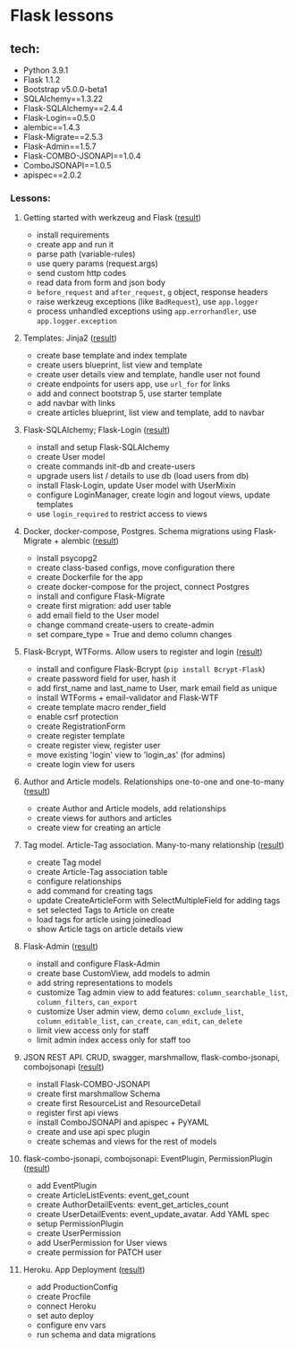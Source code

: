 # Flask lessons

## tech:
- Python 3.9.1
- Flask 1.1.2
- Bootstrap v5.0.0-beta1
- SQLAlchemy==1.3.22
- Flask-SQLAlchemy==2.4.4
- Flask-Login==0.5.0
- alembic==1.4.3
- Flask-Migrate==2.5.3
- Flask-Admin==1.5.7
- Flask-COMBO-JSONAPI==1.0.4
- ComboJSONAPI==1.0.5
- apispec==2.0.2


### Lessons:
1. Getting started with werkzeug and Flask ([result](https://github.com/mahenzon/flask-lessons/tree/lesson-1))
    - install requirements
    - create app and run it
    - parse path (variable-rules)
    - use query params (request.args)
    - send custom http codes
    - read data from form and json body
    - `before_request` and `after_request`, `g` object, response headers
    - raise werkzeug exceptions (like `BadRequest`), use `app.logger`
    - process unhandled exceptions using `app.errorhandler`, use `app.logger.exception`

2. Templates: Jinja2 ([result](https://github.com/mahenzon/flask-lessons/tree/lesson-2))
    - create base template and index template
    - create users blueprint, list view and template
    - create user details view and template, handle user not found
    - create endpoints for users app, use `url_for` for links
    - add and connect bootstrap 5, use starter template
    - add navbar with links
    - create articles blueprint, list view and template, add to navbar

3. Flask-SQLAlchemy; Flask-Login ([result](https://github.com/mahenzon/flask-lessons/tree/lesson-3))
    - install and setup Flask-SQLAlchemy
    - create User model
    - create commands init-db and create-users
    - upgrade users list / details to use db (load users from db)
    - install Flask-Login, update User model with UserMixin
    - configure LoginManager, create login and logout views, update templates
    - use `login_required` to restrict access to views

4. Docker, docker-compose, Postgres. Schema migrations using Flask-Migrate + alembic ([result](https://github.com/mahenzon/flask-lessons/tree/lesson-4))
    - install psycopg2
    - create class-based configs, move configuration there
    - create Dockerfile for the app
    - create docker-compose for the project, connect Postgres
    - install and configure Flask-Migrate
    - create first migration: add user table
    - add email field to the User model
    - change command create-users to create-admin
    - set compare_type = True and demo column changes

5. Flask-Bcrypt, WTForms. Allow users to register and login ([result](https://github.com/mahenzon/flask-lessons/tree/lesson-5))
    - install and configure Flask-Bcrypt (`pip install Bcrypt-Flask`)
    - create password field for user, hash it
    - add first_name and last_name to User, mark email field as unique
    - install WTForms + email-validator and Flask-WTF
    - create template macro render_field
    - enable csrf protection
    - create RegistrationForm
    - create register template
    - create register view, register user
    - move existing 'login' view to 'login_as' (for admins)
    - create login view for users

6. Author and Article models. Relationships one-to-one and one-to-many ([result](https://github.com/mahenzon/flask-lessons/tree/lesson-6))
    - create Author and Article models, add relationships
    - create views for authors and articles
    - create view for creating an article

7. Tag model. Article-Tag association. Many-to-many relationship ([result](https://github.com/mahenzon/flask-lessons/tree/lesson-7))
    - create Tag model
    - create Article-Tag association table
    - configure relationships
    - add command for creating tags
    - update CreateArticleForm with SelectMultipleField for adding tags
    - set selected Tags to Article on create 
    - load tags for article using joinedload
    - show Article tags on article details view

8. Flask-Admin ([result](https://github.com/mahenzon/flask-lessons/tree/lesson-8))
    - install and configure Flask-Admin
    - create base CustomView, add models to admin
    - add string representations to models
    - customize Tag admin view to add features: `column_searchable_list`, `column_filters`, `can_export`
    - customize User admin view, demo `column_exclude_list`, `column_editable_list`, `can_create`, `can_edit`, `can_delete`
    - limit view access only for staff
    - limit admin index access only for staff too

9. JSON REST API. CRUD, swagger, marshmallow, flask-combo-jsonapi, combojsonapi ([result](https://github.com/mahenzon/flask-lessons/tree/lesson-9))
    - install Flask-COMBO-JSONAPI
    - create first marshmallow Schema
    - create first ResourceList and ResourceDetail
    - register first api views
    - install ComboJSONAPI and apispec + PyYAML
    - create and use api spec plugin
    - create schemas and views for the rest of models

10. flask-combo-jsonapi, combojsonapi: EventPlugin, PermissionPlugin ([result](https://github.com/mahenzon/flask-lessons/tree/lesson-10))
    - add EventPlugin
    - create ArticleListEvents: event_get_count
    - create AuthorDetailEvents: event_get_articles_count
    - create UserDetailEvents: event_update_avatar. Add YAML spec
    - setup PermissionPlugin
    - create UserPermission
    - add UserPermission for User views
    - create permission for PATCH user

11. Heroku. App Deployment ([result](https://github.com/mahenzon/flask-lessons/tree/lesson-11))
    - add ProductionConfig
    - create Procfile
    - connect Heroku
    - set auto deploy
    - configure env vars
    - run schema and data migrations
